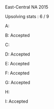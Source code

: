 East-Central NA 2015

Upsolving stats : 6 / 9

A:

B: Accepted

C:

D: Accepted

E: Accepted

F: Accepted

G: Accepted

H: 

I: Accepted
